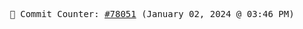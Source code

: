 <p align="center">
    <samp>
        📮 Commit Counter: <a href="https://github.com/Javascript-void0/Javascript-void0/commits/main">#78051</a> (January 02, 2024 @ 03:46 PM)
    </samp>
</p>